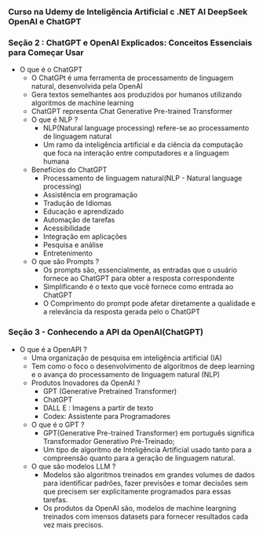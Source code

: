### Curso na Udemy de Inteligência Artificial c .NET AI DeepSeek OpenAI e ChatGPT

### Seção 2 : ChatGPT e OpenAI Explicados: Conceitos Essenciais para Começar Usar
- O que é o ChatGPT
  - O ChatGPt é uma ferramenta de processamento de linguagem natural, desenvolvida pela OpenAI
  - Gera textos semelhantes aos produzidos por humanos utilizando algoritmos de machine learning
  - ChatGPT representa Chat Generative Pre-trained Transformer
  - O que é NLP ?
    - NLP(Natural language processing) refere-se ao processamento de linguagem natural
    - Um ramo da inteligência artificial e da ciência da computação que foca na interação entre computadores e a linguagem humana
  - Benefícios do ChatGPT
    - Processamento de linguagem natural(NLP - Natural language processing)
    - Assistência em programação
    - Tradução de Idiomas
    - Educação e aprendizado
    - Automação de tarefas
    - Acessibilidade
    - Integração em aplicações
    - Pesquisa e análise
    - Entretenimento
  - O que são Prompts ?
    - Os prompts são, essencialmente, as entradas que o usuário fornece ao ChatGPT para obter a resposta correspondente
    - Simplificando é o texto que você fornece como entrada ao ChatGPT
    - O Comprimento do prompt pode afetar diretamente a qualidade e a relevância da resposta gerada pelo o ChatGPT

### Seção 3 - Conhecendo a API da OpenAI(ChatGPT)
- O que é a OpenAPI ?
  - Uma organização de pesquisa em inteligência artificial (IA)
  - Tem como o foco o desenvolvimento de algoritmos de deep learning e o avança do processamento de linguagem natural (NLP)
  - Produtos Inovadores da OpenAI ?
    - GPT (Generative Pretrained Transformer)
    - ChatGPT
    - DALL E : Imagens a partir de texto
    - Codex: Assistente para Programadores
  - O que é o GPT ?
    - GPT(Generative Pre-trained Transformer) em português significa Transformador Generativo Pré-Treinado;
    - Um tipo de algoritmo de Inteligência Artificial usado tanto para a compreensão quanto para a geração de linguagem natural.
  - O que são modelos LLM ?
    - Modelos são algoritmos treinados em grandes volumes de dados para identificar padrões, fazer previsões e tomar decisões sem que precisem ser explicitamente programados para essas tarefas.
    - Os produtos da OpenAI são, modelos de machine leargning treinados com imensos datasets para fornecer resultados cada vez mais precisos.
